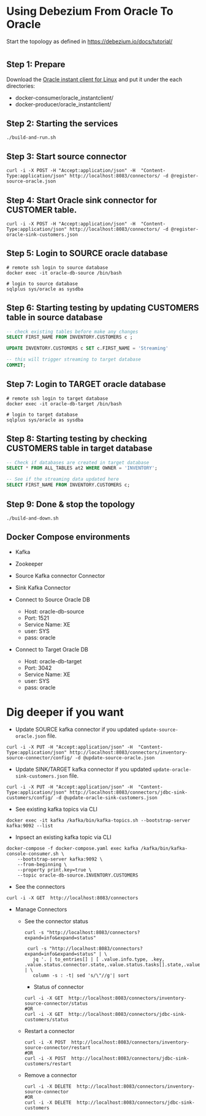 # Using Debezium From Oracle To Oracle
Start the topology as defined in <https://debezium.io/docs/tutorial/>
#


## Step 1: Prepare
Download the [Oracle instant client for Linux](http://www.oracle.com/technetwork/topics/linuxx86-64soft-092277.html)
and put it under the each directories:
- docker-consumer/oracle_instantclient/
- docker-producer/oracle_instantclient/


## Step 2: Starting the services
```shell
./build-and-run.sh
```

## Step 3: Start source connector
```shell
curl -i -X POST -H "Accept:application/json" -H  "Content-Type:application/json" http://localhost:8083/connectors/ -d @register-source-oracle.json
```

## Step 4: Start Oracle sink connector for CUSTOMER table.

```shell
curl -i -X POST -H "Accept:application/json" -H  "Content-Type:application/json" http://localhost:8083/connectors/ -d @register-oracle-sink-customers.json
```

## Step 5: Login to SOURCE oracle database

```shell
# remote ssh login to source database
docker exec -it oracle-db-source /bin/bash

# login to source database
sqlplus sys/oracle as sysdba
```

## Step 6: Starting testing by updating CUSTOMERS table in source database
```sql
-- check existing tables before make any changes
SELECT FIRST_NAME FROM INVENTORY.CUSTOMERS c ;

UPDATE INVENTORY.CUSTOMERS c SET c.FIRST_NAME = 'Streaming'

-- this will trigger streaming to target database
COMMIT;
```

## Step 7: Login to TARGET oracle database

```shell
# remote ssh login to target database
docker exec -it oracle-db-target /bin/bash

# login to target database
sqlplus sys/oracle as sysdba
```

## Step 8: Starting testing by checking CUSTOMERS table in target database
```sql
-- Check if databases are created in target database
SELECT * FROM ALL_TABLES at2 WHERE OWNER = 'INVENTORY';

-- See if the streaming data updated here
SELECT FIRST_NAME FROM INVENTORY.CUSTOMERS c;
```

## Step 9: Done & stop the topology

```shell
./build-and-down.sh
```

## Docker Compose environments
- Kafka
- Zookeeper
- Source Kafka connector Connector
- Sink Kafka Connector
- Connect to Source Oracle DB
  - Host: oracle-db-source
  - Port: 1521
  - Service Name: XE
  - user: SYS
  - pass: oracle

- Connect to Target Oracle DB
  - Host: oracle-db-target
  - Port: 3042
  - Service Name: XE
  - user: SYS
  - pass: oracle

#
# Dig deeper if you want
- Update SOURCE kafka connector if you updated `update-source-oracle.json` file.
```shell
curl -i -X PUT -H "Accept:application/json" -H  "Content-Type:application/json" http://localhost:8083/connectors/inventory-source-connector/config/ -d @update-source-oracle.json
```

- Update SINK/TARGET kafka connector if you updated `update-oracle-sink-customers.json` file.
```shell
curl -i -X PUT -H "Accept:application/json" -H  "Content-Type:application/json" http://localhost:8083/connectors/jdbc-sink-customers/config/ -d @update-oracle-sink-customers.json
```

- See existing kafka topics via CLI
```shell
docker exec -it kafka /kafka/bin/kafka-topics.sh --bootstrap-server kafka:9092 --list
```

- Inpsect an existing kafka topic via CLI

```shell
docker-compose -f docker-compose.yaml exec kafka /kafka/bin/kafka-console-consumer.sh \
    --bootstrap-server kafka:9092 \
    --from-beginning \
    --property print.key=true \
    --topic oracle-db-source.INVENTORY.CUSTOMERS
```

- See the connectors

```shell
curl -i -X GET  http://localhost:8083/connectors
```

- Manage Connectors
  - See the connector status

    ```shell
    curl -s "http://localhost:8083/connectors?expand=info&expand=status"
    ```

    ```shell
     curl -s "http://localhost:8083/connectors?expand=info&expand=status" | \
       jq '. | to_entries[] | [ .value.info.type, .key, .value.status.connector.state,.value.status.tasks[].state,.value.info.config."connector.class"]|join(":|:")' | \
       column -s : -t| sed 's/\"//g'| sort
    ```

    - Status of connector

    ```shell
    curl -i -X GET  http://localhost:8083/connectors/inventory-source-connector/status
    #OR
    curl -i -X GET  http://localhost:8083/connectors/jdbc-sink-customers/status
    ```

  - Restart a connector

    ```shell
    curl -i -X POST  http://localhost:8083/connectors/inventory-source-connector/restart
    #OR
    curl -i -X POST  http://localhost:8083/connectors/jdbc-sink-customers/restart
    ```

  - Remove a connector

    ```shell
    curl -i -X DELETE  http://localhost:8083/connectors/inventory-source-connector
    #OR
    curl -i -X DELETE  http://localhost:8083/connectors/jdbc-sink-customers
    ```
